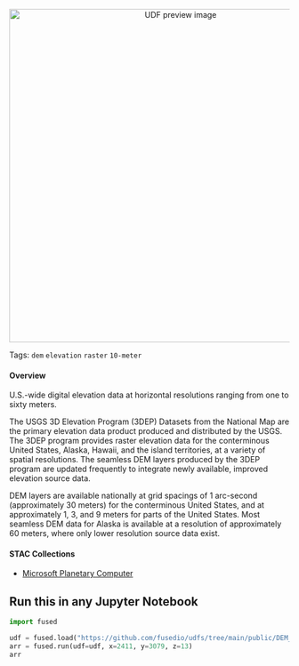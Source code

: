<!--fused:preview-->
<p align="center"><img src="https://fused-magic.s3.us-west-2.amazonaws.com/thumbnails/udfs-staging/DEM_10m_Tile_Example.png" width="600" alt="UDF preview image"></p>

<!--fused:tags-->
Tags: `dem` `elevation` `raster` `10-meter`

<!--fused:readme-->

#### Overview
U.S.-wide digital elevation data at horizontal resolutions ranging from one to sixty meters.

The USGS 3D Elevation Program (3DEP) Datasets from the National Map are the primary elevation data product produced and distributed by the USGS. The 3DEP program provides raster elevation data for the conterminous United States, Alaska, Hawaii, and the island territories, at a variety of spatial resolutions. The seamless DEM layers produced by the 3DEP program are updated frequently to integrate newly available, improved elevation source data.

DEM layers are available nationally at grid spacings of 1 arc-second (approximately 30 meters) for the conterminous United States, and at approximately 1, 3, and 9 meters for parts of the United States. Most seamless DEM data for Alaska is available at a resolution of approximately 60 meters, where only lower resolution source data exist.
#### STAC Collections
* [Microsoft Planetary Computer](https://planetarycomputer.microsoft.com/api/stac/v1/collections/3dep-seamless)


## Run this in any Jupyter Notebook

```python
import fused

udf = fused.load("https://github.com/fusedio/udfs/tree/main/public/DEM_10m_Tile_Example")
arr = fused.run(udf=udf, x=2411, y=3079, z=13)
arr
```
